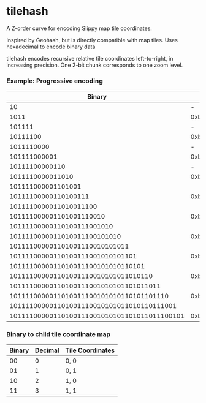 # tilehash

A Z-order curve for encoding Slippy map tile coordinates.

Inspired by Geohash, but is directly compatible with map tiles. Uses hexadecimal to encode binary data

tilehash encodes recursive relative tile coordinates left-to-right, in increasing precision. One 2-bit chunk corresponds to one zoom level.

### Example: Progressive encoding

| Binary                                       | Hex           | X       | Y       | Z  |
|----------------------------------------------|---------------|---------|---------|----|
| 10                                           | -             | 1       | 0       | 1  |
| 1011                                         | 0xb           | 3       | 1       | 2  |
| 101111                                       | -             | 7       | 3       | 3  |
| 10111100                                     | 0xbc          | 14      | 6       | 4  |
| 1011110000                                   | -             | 28      | 12      | 5  |
| 101111000001                                 | 0xbc1         | 56      | 25      | 6  |
| 10111100000110                               | -             | 113     | 50      | 7  |
| 1011110000011010                             | 0xbc1a        | 227     | 100     | 8  |
| 101111000001101001                           |               | 454     | 201     | 9  |
| 10111100000110100111                         | 0xbc1a7       | 909     | 403     | 10 |
| 1011110000011010011100                       |               | 1818    | 806     | 11 |
| 101111000001101001110010                     | 0xbc1a72      | 3637    | 1612    | 12 |
| 10111100000110100111001010                   |               | 7275    | 3224    | 13 |
| 1011110000011010011100101010                 | 0xbc1a72a     | 14551   | 6448    | 14 |
| 101111000001101001110010101011               |               | 29103   | 12897   | 15 |
| 10111100000110100111001010101101             | 0xbc1a72ad    | 58206   | 25795   | 16 |
| 1011110000011010011100101010110101           |               | 116412  | 51591   | 17 |
| 101111000001101001110010101011010110         | 0xbc1a72ad6   | 232825  | 103182  | 18 |
| 10111100000110100111001010101101011011       |               | 465651  | 206365  | 19 |
| 1011110000011010011100101010110101101110     | 0xbc1a72ad6e  | 931303  | 412730  | 20 |
| 101111000001101001110010101011010110111001   |               | 1862606 | 825461  | 21 |
| 10111100000110100111001010101101011011100101 | 0xbc1a72ad6e5 | 3725212 | 1650923 | 22 |


### Binary to child tile coordinate map

| Binary | Decimal | Tile Coordinates |
|--------|---------|------------------|
| 00 | 0 | 0, 0 |
| 01 | 1 | 0, 1 |
| 10 | 2 | 1, 0 |
| 11 | 3 | 1, 1 |
